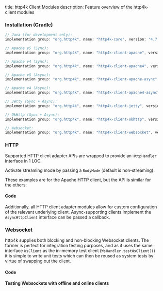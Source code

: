 title: http4k Client Modules
description: Feature overview of the http4k-client modules

### Installation (Gradle)

```groovy
// Java (for development only):
implementation group: "org.http4k", name: "http4k-core", version: "4.7.0.2"

// Apache v5 (Sync): 
implementation group: "org.http4k", name: "http4k-client-apache", version: "4.7.0.2"

// Apache v4 (Sync): 
implementation group: "org.http4k", name: "http4k-client-apache4", version: "4.7.0.2"

// Apache v5 (Async): 
implementation group: "org.http4k", name: "http4k-client-apache-async", version: "4.7.0.2"

// Apache v4 (Async): 
implementation group: "org.http4k", name: "http4k-client-apache4-async", version: "4.7.0.2"

// Jetty (Sync + Async): 
implementation group: "org.http4k", name: "http4k-client-jetty", version: "4.7.0.2"

// OkHttp (Sync + Async): 
implementation group: "org.http4k", name: "http4k-client-okhttp", version: "4.7.0.2"

// Websocket: 
implementation group: "org.http4k", name: "http4k-client-websocket", version: "4.7.0.2"
```

### HTTP
Supported HTTP client adapter APIs are wrapped to provide an `HttpHandler` interface in 1 LOC.

Activate streaming mode by passing a `BodyMode` (default is non-streaming).

These examples are for the Apache HTTP client, but the API is similar for the others:

#### Code [<img class="octocat"/>](https://github.com/http4k/http4k/blob/master/src/docs/guide/modules/clients/example_http.kt)

<script src="https://gist-it.appspot.com/https://github.com/http4k/http4k/blob/master/src/docs/guide/modules/clients/example_http.kt"></script>

Additionally, all HTTP client adapter modules allow for custom configuration of the relevant underlying client. Async-supporting clients implement the `AsyncHttpClient` interface can be passed a callback.

### Websocket
http4k supplies both blocking and non-blocking Websocket clients. The former is perfect for integration testing purposes, and as it uses the same interface `WsClient` as the in-memory test client (`WsHandler.testWsClient()`) it is simple to write unit tests which can then be reused as system tests by virtue of swapping out the client.

#### Code [<img class="octocat"/>](https://github.com/http4k/http4k/blob/master/src/docs/guide/modules/clients/example_websocket.kt)

<script src="https://gist-it.appspot.com/https://github.com/http4k/http4k/blob/master/src/docs/guide/modules/clients/example_websocket.kt"></script>

#### Testing Websockets with offline and online clients [<img class="octocat"/>](https://github.com/http4k/http4k/blob/master/src/docs/guide/modules/clients/TestingWebsockets.kt)

<script src="https://gist-it.appspot.com/https://github.com/http4k/http4k/blob/master/src/docs/guide/modules/clients/TestingWebsockets.kt"></script>
